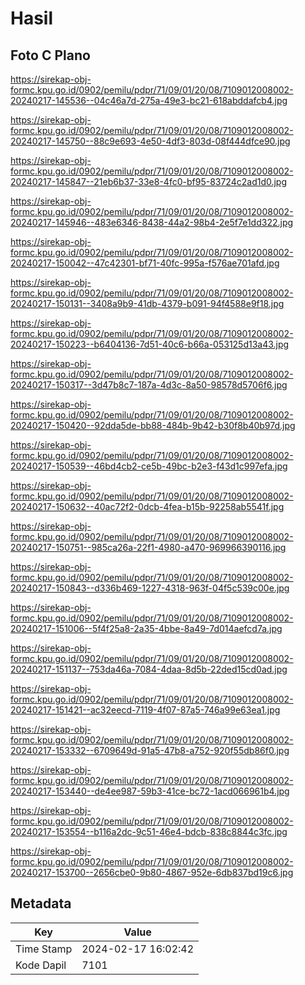 # Hasil

## Foto C Plano

https://sirekap-obj-formc.kpu.go.id/0902/pemilu/pdpr/71/09/01/20/08/7109012008002-20240217-145536--04c46a7d-275a-49e3-bc21-618abddafcb4.jpg

https://sirekap-obj-formc.kpu.go.id/0902/pemilu/pdpr/71/09/01/20/08/7109012008002-20240217-145750--88c9e693-4e50-4df3-803d-08f444dfce90.jpg

https://sirekap-obj-formc.kpu.go.id/0902/pemilu/pdpr/71/09/01/20/08/7109012008002-20240217-145847--21eb6b37-33e8-4fc0-bf95-83724c2ad1d0.jpg

https://sirekap-obj-formc.kpu.go.id/0902/pemilu/pdpr/71/09/01/20/08/7109012008002-20240217-145946--483e6346-8438-44a2-98b4-2e5f7e1dd322.jpg

https://sirekap-obj-formc.kpu.go.id/0902/pemilu/pdpr/71/09/01/20/08/7109012008002-20240217-150042--47c42301-bf71-40fc-995a-f576ae701afd.jpg

https://sirekap-obj-formc.kpu.go.id/0902/pemilu/pdpr/71/09/01/20/08/7109012008002-20240217-150131--3408a9b9-41db-4379-b091-94f4588e9f18.jpg

https://sirekap-obj-formc.kpu.go.id/0902/pemilu/pdpr/71/09/01/20/08/7109012008002-20240217-150223--b6404136-7d51-40c6-b66a-053125d13a43.jpg

https://sirekap-obj-formc.kpu.go.id/0902/pemilu/pdpr/71/09/01/20/08/7109012008002-20240217-150317--3d47b8c7-187a-4d3c-8a50-98578d5706f6.jpg

https://sirekap-obj-formc.kpu.go.id/0902/pemilu/pdpr/71/09/01/20/08/7109012008002-20240217-150420--92dda5de-bb88-484b-9b42-b30f8b40b97d.jpg

https://sirekap-obj-formc.kpu.go.id/0902/pemilu/pdpr/71/09/01/20/08/7109012008002-20240217-150539--46bd4cb2-ce5b-49bc-b2e3-f43d1c997efa.jpg

https://sirekap-obj-formc.kpu.go.id/0902/pemilu/pdpr/71/09/01/20/08/7109012008002-20240217-150632--40ac72f2-0dcb-4fea-b15b-92258ab5541f.jpg

https://sirekap-obj-formc.kpu.go.id/0902/pemilu/pdpr/71/09/01/20/08/7109012008002-20240217-150751--985ca26a-22f1-4980-a470-969966390116.jpg

https://sirekap-obj-formc.kpu.go.id/0902/pemilu/pdpr/71/09/01/20/08/7109012008002-20240217-150843--d336b469-1227-4318-963f-04f5c539c00e.jpg

https://sirekap-obj-formc.kpu.go.id/0902/pemilu/pdpr/71/09/01/20/08/7109012008002-20240217-151006--5f4f25a8-2a35-4bbe-8a49-7d014aefcd7a.jpg

https://sirekap-obj-formc.kpu.go.id/0902/pemilu/pdpr/71/09/01/20/08/7109012008002-20240217-151137--753da46a-7084-4daa-8d5b-22ded15cd0ad.jpg

https://sirekap-obj-formc.kpu.go.id/0902/pemilu/pdpr/71/09/01/20/08/7109012008002-20240217-151421--ac32eecd-7119-4f07-87a5-746a99e63ea1.jpg

https://sirekap-obj-formc.kpu.go.id/0902/pemilu/pdpr/71/09/01/20/08/7109012008002-20240217-153332--6709649d-91a5-47b8-a752-920f55db86f0.jpg

https://sirekap-obj-formc.kpu.go.id/0902/pemilu/pdpr/71/09/01/20/08/7109012008002-20240217-153440--de4ee987-59b3-41ce-bc72-1acd066961b4.jpg

https://sirekap-obj-formc.kpu.go.id/0902/pemilu/pdpr/71/09/01/20/08/7109012008002-20240217-153554--b116a2dc-9c51-46e4-bdcb-838c8844c3fc.jpg

https://sirekap-obj-formc.kpu.go.id/0902/pemilu/pdpr/71/09/01/20/08/7109012008002-20240217-153700--2656cbe0-9b80-4867-952e-6db837bd19c6.jpg


## Metadata

| Key        | Value               |
| ---------- | ------------------- |
| Time Stamp | 2024-02-17 16:02:42 |
| Kode Dapil | 7101                |




